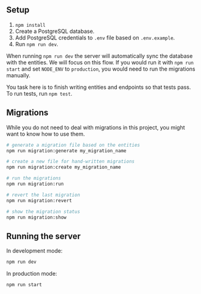 ## Setup

1. `npm install`
2. Create a PostgreSQL database.
3. Add PostgreSQL credentials to `.env` file based on `.env.example`.
4. Run `npm run dev`.

When running `npm run dev` the server will automatically sync the database with the entities. We will focus on this flow. If you would run it with `npm run start` and set `NODE_ENV` to `production`, you would need to run the migrations manually.

You task here is to finish writing entities and endpoints so that tests pass. To run tests, run `npm test`.

## Migrations

While you do not need to deal with migrations in this project, you might want to know how to use them.

```bash
# generate a migration file based on the entities
npm run migration:generate my_migration_name

# create a new file for hand-written migrations
npm run migration:create my_migration_name

# run the migrations
npm run migration:run

# revert the last migration
npm run migration:revert

# show the migration status
npm run migration:show
```

## Running the server

In development mode:

```bash
npm run dev
```

In production mode:

```bash
npm run start
```

